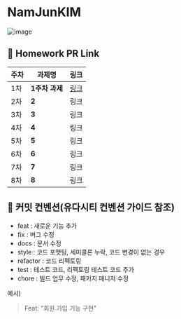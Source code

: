 # NamJunKIM

![image](https://user-images.githubusercontent.com/69416561/192344870-6e21cfcd-f746-4bf1-ac8e-e4ae8c09c349.png)


## 🔗 Homework PR Link 

|주차|과제명|링크|
|------|---|---|
|1차|**1주차 과제**|[링크](https://github.com/IN-SOPT-WEB/NamJunKIM/tree/week1/week1)|
|2차|**2**|링크|
|3차|**3**|링크|
|4차|**4**|링크|
|5차|**5**|링크|
|6차|**6**|링크|
|7차|**7**|링크|
|8차|**8**|링크|


## 🔨 커밋 컨벤션(유다시티 컨벤션 가이드 참조)

- feat : 새로운 기능 추가
- fix : 버그 수정
- docs : 문서 수정
- style : 코드 포맷팅, 세미콜론 누락, 코드 변경이 없는 경우
- refactor : 코드 리펙토링
- test : 테스트 코드, 리펙토링 테스트 코드 추가
- chore : 빌드 업무 수정, 패키지 매니저 수정

예시) 
> Feat: "회원 가입 기능 구현"
